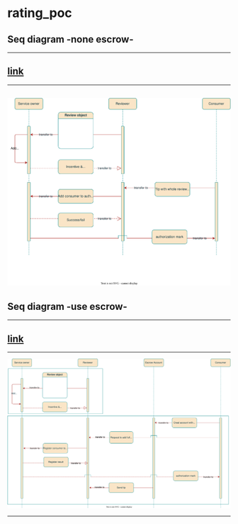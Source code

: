 # rating_poc

## Seq diagram -none escrow- 
-----
[link](https://viewer.diagrams.net/?tags=%7B%7D&highlight=0000ff&edit=_blank&layers=1&nav=1&title=Seq_Diagram_none_use_escrow.drawio.svg#R7VxZb9s4EP4t%2B2CgfXCg044fYzttt9tiu3GApvuyoCXaZkKJKkVf%2BfVLSpQsivKRVE7sVEAPaTg8NPPNcEgO3bIHweojBdHsK%2FEhblmGv2rZw5ZldXsO%2F1cQ1inBNHqXKWVKkS9pG8IIPcKMUVLnyIexwsgIwQxFKtEjYQg9ptAApWSpsk0IVnuNwBRqhJEHsE79jnw2S6mXVndD%2FwTRdJb1bHZ6ackYeA9TSuah7C8kIUxLApA1I78xngGfLAsk%2B7plDyghLH0KVgOIhVgziaX1PmwpzYdMYcgOqXDr%2FxcFzt3V9Pbf9vWDvTQxWLctN21mAfBcykKOlq0z4cDQvxIy5m9jTLyHlt33QTyDol2Tv%2FDyD4h3ZQ%2BN9E3q1%2BSf2J%2BxAEu%2BREx5rft5EI1kJ4nUJCmtK1rCYAxxPxfwgGBCN8wTErKM5MMJmGMuhb4uFCmnmMypJz8IfO3R9cJeLbpW9JOs%2FhnefLpuSz7oK0iRovwISQAZXXOG5QYfZkeqlkIMGFqoYAISk9O8bt7cN4L48CxD2o%2FZk1qQ5mP1DLWJdPCyVlHFpYacDGvbGmKATiHTGuIPhW%2FckBIEVaNplwwLYBpBukBc7pZBliGkGra4UUTicR7gL2gCMUp0G0GK%2BFig0C2W5G8bWn85QwyOIpAodMldkgo07iUYQGFSXQDJpyS6Tb5cEjyCMYhiNMYZ1ij05jTmKryB8QaBZM5E14Pc6whiRCgHXhgzClACMghitoSxgF8Il9ccQBmuW10OyM7PuTDxPswLclLLviqU4zEp1N4wWYMS05YGFpAyxH3alqr8Axfc%2Bop1DYUhs0%2BVozvca4qqYW81QTE%2BuNppXBmOVRhnr0XTMyRtVnDLbsfYbnoK1ncAu9JNmp39brIAwEgYWDIGt8%2F%2FCDEX%2F7otdygkn5aYhZL2psjcWsmsrOQOS4bDYTojUxICXDSdSkinbmEkbDHWjfGZeH89vO30TYeDUHXKOeIUFOogNLvHAqFtNSD8zUFoHwjCnFi%2FJ9QwKNQyD5q5vZnbD0J0N4PmyUzuVq%2Fxq%2BfjV3d6pfP1q939GCysw6WsTmVx%2FZRFs1tl2%2FWso%2B3S8lcLxZ67jtYaqm8dXQ1nPdK7gQsEl2IdPb4Xtq1NtksUYJAob88M%2BsL%2Bvry50auwtGwXSomj7aOFMPaTbM3DII6RdwrmthMsLIuCtjJ2TsNaJRAun2mc7a5qnOV26rPNvx7D%2B75vjj7e4rspni084A8qAmA%2Bd4bxRATABiM6kri0vwjtqwACGE1DgS6u3GTuziK8K1kQIN%2FHiUWKqBVswlk1%2FhjmQNFMMt8ul5Vb%2BVb0fkzZO23auLBqcdimq9Ygk0kMj%2BJRLV1tf4ZC9mLwQiwdEAg%2Fmf7LXxMLHHOddqYy%2FkYTJOIZ%2Fs3CEyfqDgB92BUqVnniV3a%2FVudA%2F%2Bsey%2F1mfv383O9pRTtd17noWopy7fIa6eCAxzYuDMPpOR3ehuv2TGd3u0eOf2zdWhuIPAMijtm7uOyoqnzu2VLPvTCd7Qg53klTNUKeFsORCIYt7WxSOcU8R%2BjUdQBZmiOcutZNWkP1oYL%2BuHvsxfe33z4vo%2B%2Bf7yZXN1bcPmpgD6inqt5%2Bq26jp2qxazzXZexp58in0Xpqw00eupVXz81W9TlsVfOPJQ%2Fwby5xxASoxEbxi0fUdrfkLV9%2FA%2FuAiLrZwD6VDeydvup8T6etywaEvzkIX%2FQUpTIANKuOUdK9HN4BEFtiM0BjuU2aCXXOJu3L4nSV7vlkNeMIhAqOc%2FWlMr8SEdd0%2FC5VnZH99z5pwhAhYHsCAoTXKesniBdQzJCF8nSyF6WmGa2KBWmnoiQkNAC4ULYAFAH%2BP0ZTwOZU4HInnweibSxLqR1R6CSTKn%2FAkHGDaMdiug2nek1CoxkIZZNWSuPAYW25tynI%2BfZmVoY4LEPZk5F9alKSbqPy9rOeEiCnaEoSfAvdLAn11YHlbfFvGT8g3pxoMw0Y2hKPCt8mc7dd0qPlmqkKiw%2FvCyP1oUcoD7BJ2GYz5D2EMJbDQyFiKJNPmbegy518heEofBNMACsLx0dxxN1vxp44JMv4AwXCJ4FQ4riE7Cvfz3c8w3Fc3PLkZpfiXbUBsRNaYQFjrgcOkcKIOdjetdtFupRcYyyNsbycsTS%2BvIHnCcOzRl%2B%2BOY5qHHpjMW%2FWYhqH3sDzhOFZo0NfIi6Oxpk31vJ2raVx5g08TxieNTrzNG%2FMS7rb6sR%2F6Yi61gPos8khlRvQl6VTkOcmLpTascq5x1tOqrmawLrAJg81tqdsVaeVbxtV52nszq%2BxXz6JPXs%2FlL3zNPanSabEzh9SzdSaXGLq14RuUZRAXQRsxnJGxHm5zA8VqPA84a74w5zNCEWP0gtsPxQ7gXxRt6QJu%2Bp4%2B1j5opVyrzzdVsPjZD9bZDvLi4hJHnYu9iRrdx4nBSgsaOikFVFO3LU77msrwtEUMZpLjH%2BYAITPTKKO%2B%2BrQPuBnBbLUJP7pIkC5Efn84TS5GbAn%2F2hMGCNBFjTIz0lCBjjJHhmJ5AH3BGGsa4DxsG%2BQRJZ3nN42LlxO9xHloxC%2BjHebnnK%2F9A9ElC6RurauSrsi7DjawbNV7%2F09Lhm6viu%2B%2FGhlP6%2FDX4Yr5W3dOkIeajEU3AneEwkFS8adz2NPDQVt19jd0JFzWA%2FJo3nFFcKJaNtx9mjpUHV33T24OXbKsp6zXAoXz%2BGWUe5%2FMymaLzi1Vl7TszSxnvc1vT2hTclpadcxapOrDte3LFe7vNA8mlz12Pp3kqt2UaQ2ueqXAN6yXJ3SlQvt4l5tctVXLm9ZrvnVlW1RwgFy5a%2BbH%2FtMw4fNj6na1%2F8D)
-----

-----
![none_escrow](Seq_Diagram_none_use_escrow.drawio.svg)
-----

## Seq diagram -use escrow- 
-----
[link](https://viewer.diagrams.net/?tags=%7B%7D&highlight=0000ff&edit=_blank&layers=1&nav=1&title=Seq_Diagram_use_escrow.drawio.svg#Uhttps%3A%2F%2Fraw.githubusercontent.com%2Fdevan-ko%2Frating_poc%2Fmain%2FSeq_Diagram_use_escrow.drawio.svg)
-----

-----
![escrow](Seq_Diagram_use_escrow.drawio.svg)

-----
